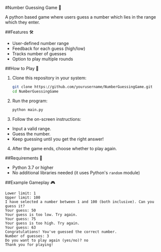 #Number Guessing Game 🎯

A python based game where users guess a number which lies in the range which they enter.

##Features 🛠️
- User-defined number range
- Feedback for each guess (high/low)
- Tracks number of guesses
- Option to play multiple rounds

##How to Play 🚀
1. Clone this repository in your system:
   ```bash
   git clone https://github.com/yourusername/NumberGuessingGame.git
   cd NumberGuessingGame
2. Run the program:
   ```bash
   python main.py
3. Follow the on-screen instructions:
  - Input a valid range.
  - Guess the number.
  - Keep guessing until you get the right answer!
4. After the game ends, choose whether to play again.

##Requirements 📝
- Python 3.7 or higher
- No additional libraries needed (it uses Python's `random` module)

##Example Gameplay 🎮
```
Lower limit: 1
Upper limit: 100
I have selected a number between 1 and 100 (both inclusive). Can you guess it?
Your guess: 50
Your guess is too low. Try again.
Your guess: 75
Your guess is too high. Try again.
Your guess: 63
Congratulations! You've guessed the correct number.
Number of guesses: 3
Do you want to play again (yes/no)? no
Thank you for playing!

